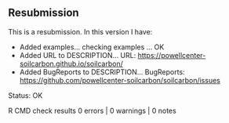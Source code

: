 ## Resubmission
This is a resubmission. In this version I have:

* Added examples...
            checking examples ... OK
* Added URL to DESCRIPTION...
            URL: https://powellcenter-soilcarbon.github.io/soilcarbon/
* Added BugReports to DESCRIPTION...
            BugReports: https://github.com/powellcenter-soilcarbon/soilcarbon/issues


Status: OK

R CMD check results
0 errors | 0 warnings | 0 notes
